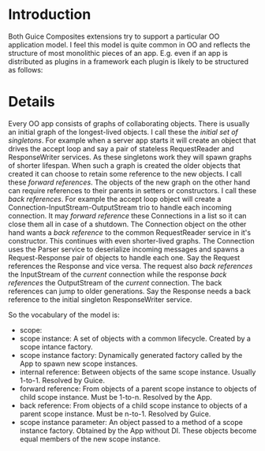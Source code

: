 # Introduction #

Both Guice Composites extensions try to support a particular OO application model. I feel this model is quite common in OO and reflects the structure of most monolithic pieces of an app. E.g. even if an app is distributed as plugins in a framework each plugin is likely to be structured as follows:

# Details #

Every OO app consists of graphs of collaborating objects. There is usually an initial graph of the longest-lived objects. I call these the _initial set of singletons_. For example when a server app starts it will create an object that drives the accept loop and say a pair of stateless RequestReader and ResponseWriter services. As these singletons work they will spawn graphs of shorter lifespan. When such a graph is created the older objects that created it can choose to retain some reference to the new objects. I call these _forward references_. The objects of the new graph on the other hand can require references to their parents in setters or constructors. I call these _back references_. For example the accept loop object will create a Connection-InputStream-OutputStream trio to handle each incoming connection. It may _forward reference_ these Connections in a list so it can close them all in case of a shutdown. The Connection object on the other hand wants a _back reference_ to the common RequestReader service in it's constructor. This continues with even shorter-lived graphs. The Connection uses the Parser service to deserialize incoming messages and spawns a Request-Response pair of objects to handle each one. Say the Request references the Response and vice versa. The request also _back references_ the InputStream of the _current_ connection while the response _back references_ the OutputStream of the _current_ connection. The back references can jump to older generations. Say the Response needs a back reference to the initial singleton ResponseWriter service.

So the vocabulary of the model is:
  * scope:
  * scope instance: A set of objects with a common lifecycle. Created by a scope intance factory.
  * scope instance factory: Dynamically generated factory called by the App to spawn new scope instances.
  * internal reference: Between objects of the same scope instance. Usually 1-to-1. Resolved by Guice.
  * forward reference: From objects of a parent scope instance to objects of child scope instance. Must be 1-to-n. Resolved by the App.
  * back reference: From objects of a child scope instance to objects of a parent scope instance. Must be n-to-1. Resolved by Guice.
  * scope instance parameter: An object passed to a method of a scope instance factory. Obtained by the App without DI. These objects become equal members of the new scope instance.